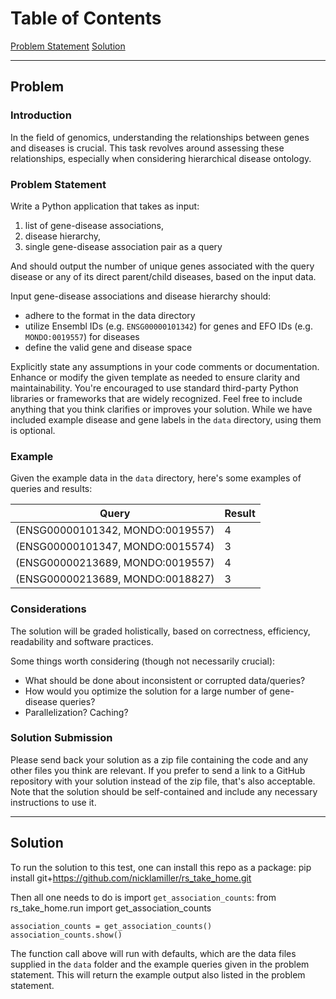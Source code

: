 # Table of Contents
[Problem Statement](#problem_statement)
[Solution](#solution)

---

<a name="problem_statement"/>

## Problem
### Introduction
In the field of genomics, understanding the relationships between genes and diseases is crucial. This task revolves
around assessing these relationships, especially when considering hierarchical disease ontology.

### Problem Statement

Write a Python application that takes as input:
  1. list of gene-disease associations,
  2. disease hierarchy,
  3. single gene-disease association pair as a query

And should output the number of unique genes associated with the query disease or any of its direct parent/child
diseases, based on the input data.

Input gene-disease associations and disease hierarchy should:
 * adhere to the format in the data directory
 * utilize Ensembl IDs (e.g. `ENSG00000101342`) for genes and EFO IDs (e.g. `MONDO:0019557`) for diseases
 * define the valid gene and disease space

Explicitly state any assumptions in your code comments or documentation. Enhance or modify the given template as needed
to ensure clarity and maintainability. You're encouraged to use standard third-party Python libraries or frameworks that
are widely recognized. Feel free to include anything that you think clarifies or improves your solution. While we have
included example disease and gene labels in the `data` directory, using them is optional.

### Example

Given the example data in the `data` directory, here's some examples of queries and results:

| Query | Result |
| --- | --- |
| (ENSG00000101342, MONDO:0019557) | 4 |
| (ENSG00000101347, MONDO:0015574) | 3 |
| (ENSG00000213689, MONDO:0019557) | 4 |
| (ENSG00000213689, MONDO:0018827) | 3 |

### Considerations

The solution will be graded holistically, based on correctness, efficiency, readability and software practices.

Some things worth considering (though not necessarily crucial):
 * What should be done about inconsistent or corrupted data/queries?
 * How would you optimize the solution for a large number of gene-disease queries?
 * Parallelization? Caching?


### Solution Submission

Please send back your solution as a zip file containing the code and any other files you think are relevant. If you
prefer to send a link to a GitHub repository with your solution instead of the zip file, that's also acceptable.
Note that the solution should be self-contained and include any necessary instructions to use it.

---

<a name="solution"/>

## Solution
To run the solution to this test, one can install this repo as a package:
    pip install git+https://github.com/nicklamiller/rs_take_home.git

Then all one needs to do is import `get_association_counts`:
    from rs_take_home.run import get_association_counts

    association_counts = get_association_counts()
    association_counts.show()

The function call above will run with defaults, which are the data files supplied in the `data` folder and the example queries given in the problem statement. This will return the example output also listed in the problem statement.

